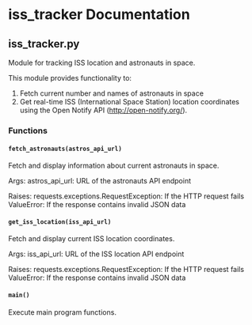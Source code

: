 # iss_tracker Documentation

<!-- BEGIN_PY_DOCS -->
## iss_tracker.py

Module for tracking ISS location and astronauts in space.

This module provides functionality to:
1. Fetch current number and names of astronauts in space
2. Get real-time ISS (International Space Station) location coordinates
using the Open Notify API (http://open-notify.org/).

### Functions

#### `fetch_astronauts(astros_api_url)`

Fetch and display information about current astronauts in space.

Args:
    astros_api_url: URL of the astronauts API endpoint

Raises:
    requests.exceptions.RequestException: If the HTTP request fails
    ValueError: If the response contains invalid JSON data


#### `get_iss_location(iss_api_url)`

Fetch and display current ISS location coordinates.

Args:
    iss_api_url: URL of the ISS location API endpoint

Raises:
    requests.exceptions.RequestException: If the HTTP request fails
    ValueError: If the response contains invalid JSON data


#### `main()`

Execute main program functions.


<!-- END_PY_DOCS -->